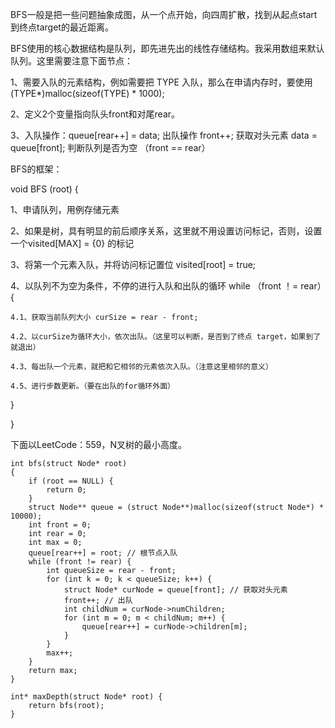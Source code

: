 BFS一般是把一些问题抽象成图，从一个点开始，向四周扩散，找到从起点start 到终点target的最近距离。

BFS使用的核心数据结构是队列，即先进先出的线性存储结构。我采用数组来默认队列。这里需要注意下面节点：

1、需要入队的元素结构，例如需要把 TYPE 入队，那么在申请内存时，要使用(TYPE*)malloc(sizeof(TYPE) * 1000);

2、定义2个变量指向队头front和对尾rear。

3、入队操作：queue[rear++] = data; 出队操作 front++; 获取对头元素 data = queue[front]; 判断队列是否为空 （front == rear）


BFS的框架：

void BFS (root) {

  1、申请队列，用例存储元素  
  
  2、如果是树，具有明显的前后顺序关系，这里就不用设置访问标记，否则，设置一个visited[MAX] = {0} 的标记
  
  3、将第一个元素入队，并将访问标记置位 visited[root] = true;
  
  4、以队列不为空为条件，不停的进行入队和出队的循环 while （front ！= rear）{
    
    4.1、获取当前队列大小 curSize = rear - front;
    
    4.2、以curSize为循环大小，依次出队。（这里可以判断，是否到了终点 target，如果到了就退出）
    
    4.3、每出队一个元素，就把和它相邻的元素依次入队。（注意这里相邻的意义）
    
    4.5、进行步数更新。（要在出队的for循环外面）
  }
  
}

下面以LeetCode：559，N叉树的最小高度。

```
int bfs(struct Node* root)
{
    if (root == NULL) {
        return 0;
    }
    struct Node** queue = (struct Node**)malloc(sizeof(struct Node*) * 10000);
    int front = 0; 
    int rear = 0;
    int max = 0;
    queue[rear++] = root; // 根节点入队
    while (front != rear) {
        int queueSize = rear - front;
        for (int k = 0; k < queueSize; k++) {
            struct Node* curNode = queue[front]; // 获取对头元素
            front++; // 出队
            int childNum = curNode->numChildren;
            for (int m = 0; m < childNum; m++) {
                queue[rear++] = curNode->children[m];
            }
        }
        max++;
    }
    return max;
}

int* maxDepth(struct Node* root) {
    return bfs(root);    
}
```


